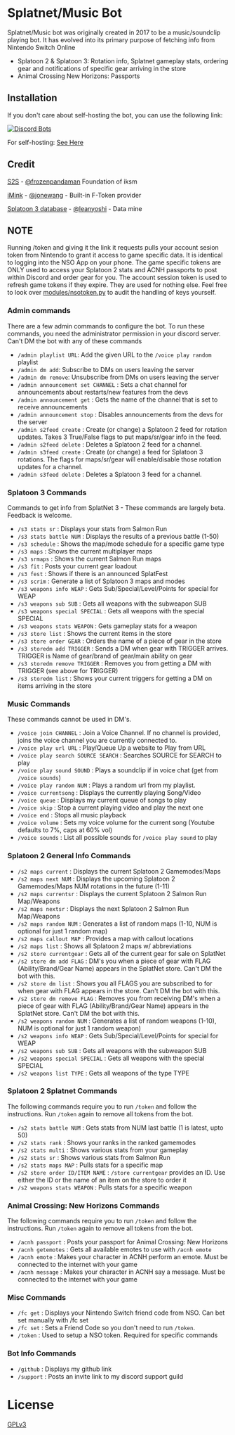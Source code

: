 # Splatnet/Music Bot
Splatnet/Music bot was originally created in 2017 to be a music/soundclip playing bot. It 
has evolved into its primary purpose of fetching info from Nintendo Switch Online 

- Splatoon 2 & Splatoon 3: Rotation info, Splatnet gameplay stats, ordering gear and notifications of specific gear arriving in the store
- Animal Crossing New Horizons: Passports

## Installation

If you don't care about self-hosting the bot, you can use the following link:

[![Discord Bots](https://top.gg/api/widget/542488723128844312.svg)](https://top.gg/bot/542488723128844312)

For self-hosting:
[See Here](https://github.com/Jetsurf/jet-bot/wiki)

## Credit
[S2S](https://github.com/frozenpandaman/splatnet2statink) - [@frozenpandaman](https://twitter.com/frozenpandaman) Foundation of iksm

[iMink](https://github.com/JoneWang/imink) - [@jonewang](https://twitter.com/JoneWang) - Built-in F-Token provider

[Splatoon 3 database](https://leanny.github.io/splat3/database.html) -  [@leanyoshi](https://twitter.com/LeanYoshi) - Data mine

## NOTE

Running /token and giving it the link it requests pulls your account sesion token from Nintendo to grant it access to game specific data. It is identical to logging into the NSO App on your phone.
The game specific tokens are ONLY used to access your Splatoon 2 stats and ACNH passports to post within Discord and order gear for you. The account session token is used to refresh game tokens if they expire. They are used for nothing else.
Feel free to look over [modules/nsotoken.py](https://github.com/Jetsurf/jet-bot/blob/master/modules/nsotoken.py) to audit the handling of keys yourself.

### Admin commands

There are a few admin commands to configure the bot. To run these commands, you need the administrator permission in your discord server. Can't DM the bot with any of these commands

 - `/admin playlist URL`: Add the given URL to the `/voice play random` playlist
 - `/admin dm add`: Subscribe to DMs on users leaving the server
 - `/admin dm remove`: Unsubscribe from DMs on users leaving the server
 - `/admin announcement set CHANNEL` : Sets a chat channel for announcements about restarts/new features from the devs
 - `/admin announcement get` : Gets the name of the channel that is set to receive announcements
 - `/admin announcement stop` : Disables announcements from the devs for the server
 - `/admin s2feed create` : Create (or change) a Splatoon 2 feed for rotation updates. Takes 3 True/False flags to put maps/sr/gear info in the feed.
 - `/admin s2feed delete` : Deletes a Splatoon 2 feed for a channel.
 - `/admin s3feed create` : Create (or change) a feed for Splatoon 3 rotations. The flags for maps/sr/gear will enable/disable those rotation updates for a channel.
 - `/admin s3feed delete` : Deletes a Splatoon 3 feed for a channel.

### Splatoon 3 Commands

Commands to get info from SplatNet 3 - These commands are largely beta. Feedback is welcome.

 - `/s3 stats sr` : Displays your stats from Salmon Run
 - `/s3 stats battle NUM` : Displays the results of a previous battle (1-50)
 - `/s3 schedule` : Shows the map/mode schedule for a specific game type
 - `/s3 maps` : Shows the current multiplayer maps
 - `/s3 srmaps` : Shows the current Salmon Run maps
 - `/s3 fit` : Posts your current gear loadout
 - `/s3 fest` : Shows if there is an announced SplatFest
 - `/s3 scrim` : Generate a list of Splatoon 3 maps and modes
 - `/s3 weapons info WEAP` : Gets Sub/Special/Level/Points for special for WEAP
 - `/s3 weapons sub SUB` : Gets all weapons with the subweapon SUB
 - `/s3 weapons special SPECIAL` : Gets all weapons with the special SPECIAL
 - `/s3 weapons stats WEAPON` : Gets gameplay stats for a weapon
 - `/s3 store list` : Shows the current items in the store
 - `/s3 store order GEAR` : Orders the name of a piece of gear in the store
 - `/s3 storedm add TRIGGER` : Sends a DM when gear with TRIGGER arrives. TRIGGER is Name of gear/brand of gear/main ability on gear
 - `/s3 storedm remove TRIGGER` : Removes you from getting a DM with TRIGGER (see above for TRIGGER)
 - `/s3 storedm list` : Shows your current triggers for getting a DM on items arriving in the store

### Music Commands

These commands cannot be used in DM's.

 - `/voice join CHANNEL` : Join a Voice Channel. If no channel is provided, joins the voice channel you are currently connected to.
 - `/voice play url URL` : Play/Queue Up a website to Play from URL
 - `/voice play search SOURCE SEARCH` : Searches SOURCE for SEARCH to play
 - `/voice play sound SOUND` : Plays a soundclip if in voice chat (get from `/voice sounds`)
 - `/voice play random NUM` : Plays a random url from my playlist.
 - `/voice currentsong` : Displays the currently playing Song/Video
 - `/voice queue` : Displays my current queue of songs to play
 - `/voice skip` : Stop a current playing video and play the next one
 - `/voice end` : Stops all music playback
 - `/voice volume` : Sets my voice volume for the current song (Youtube defaults to 7%, caps at 60% vol)
 - `/voice sounds` : List all possible sounds for `/voice play sound` to play
 
### Splatoon 2 General Info Commands

 - `/s2 maps current` : Displays the current Splatoon 2 Gamemodes/Maps
 - `/s2 maps next NUM` : Displays the upcoming Splatoon 2 Gamemodes/Maps NUM rotations in the future (1-11)
 - `/s2 maps currentsr` : Displays the current Splatoon 2 Salmon Run Map/Weapons
 - `/s2 maps nextsr` : Displays the next Splatoon 2 Salmon Run Map/Weapons
 - `/s2 maps random NUM` : Generates a list of random maps (1-10, NUM is optional for just 1 random map)
 - `/s2 maps callout MAP` : Provides a map with callout locations
 - `/s2 maps list` : Shows all Splatoon 2 maps w/ abbreviations
 - `/s2 store currentgear` : Gets all of the current gear for sale on SplatNet
 - `/s2 store dm add FLAG` : DM's you when a piece of gear with FLAG (Ability/Brand/Gear Name) appears in the SplatNet store. Can't DM the bot with this.
 - `/s2 store dm list` : Shows you all FLAGS you are subscribed to for when gear with FLAG appears in the store. Can't DM the bot with this.
 - `/s2 store dm remove FLAG` : Removes you from receiving DM's when a piece of gear with FLAG (Ability/Brand/Gear Name) appears in the SplatNet store. Can't DM the bot with this.
 - `/s2 weapons random NUM` : Generates a list of random weapons (1-10), NUM is optional for just 1 random weapon)
 - `/s2 weapons info WEAP` : Gets Sub/Special/Level/Points for special for WEAP
 - `/s2 weapons sub SUB` : Gets all weapons with the subweapon SUB
 - `/s2 weapons special SPECIAL` : Gets all weapons with the special SPECIAL
 - `/s2 weapons list TYPE` : Gets all weapons of the type TYPE
 
### Splatoon 2 Splatnet Commands

The following commands require you to run `/token` and follow the instructions. Run `/token` again to remove all tokens from the bot.

 - `/s2 stats battle NUM` : Gets stats from NUM last battle (1 is latest, upto 50)
 - `/s2 stats rank` : Shows your ranks in the ranked gamemodes
 - `/s2 stats multi` : Shows various stats from your gameplay
 - `/s2 stats sr` : Shows various stats from Salmon Run
 - `/s2 stats maps MAP` : Pulls stats for a specific map
 - `/s2 store order ID/ITEM NAME` : `/store currentgear` provides an ID. Use either the ID or the name of an item on the store to order it
 - `/s2 weapons stats WEAPON` : Pulls stats for a specific weapon

### Animal Crossing: New Horizons Commands

The following commands require you to run `/token` and follow the instructions. Run `/token` again to remove all tokens from the bot.

 - `/acnh passport` : Posts your passport for Animal Crossing: New Horizons
 - `/acnh getemotes` : Gets all available emotes to use with `/acnh emote`
 - `/acnh emote` : Makes your character in ACNH perform an emote. Must be connected to the internet with your game
 - `/acnh message` : Makes your character in ACNH say a message. Must be connected to the internet with your game

### Misc Commands

 - `/fc get` : Displays your Nintendo Switch friend code from NSO. Can bet set manually with /fc set
 - `/fc set` : Sets a Friend Code so you don't need to run `/token`.
 - `/token` : Used to setup a NSO token. Required for specific commands

### Bot Info Commands
 
 - `/github` : Displays my github link
 - `/support` : Posts an invite link to my discord support guild

# License

[GPLv3](https://www.gnu.org/licenses/gpl-3.0.html)


